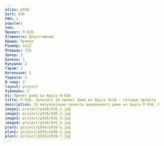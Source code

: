 ```yaml
---
alias: p936
Sort: 936
FBX: 1
popular: 
new: 
Проект: П-936
Этажность: Двухэтажный
Крыша: Прямая
Размер: 9х12
Площадь: 158
Эркер: 1
Балкон: 1
Кукушка: 2
Гараж: 2
Котельная: 1
Терраса: 1
В чашу: 2
layout: project
hidemenu: 1
h1: Проект дома из бруса П-936
title: П-936. Заказать 3d проект дома из бруса 9х10 - готовые проекты
description: 3d визуализация проекта деревянного дома из бруса П-936. Площадь 158 м2, размер 9х10. Вы можете внести любые изменения в проект.
image1: project/p936/936_1.jpg
image2: project/p936/936_2.jpg
image3: project/p936/936_3.jpg
image4: project/p936/936_4.jpg
plan1: project/p936/p936-1.jpg
plan2: project/p936/p936-2.jpg
planl: project/p936/p936-f.jpg
---
```

